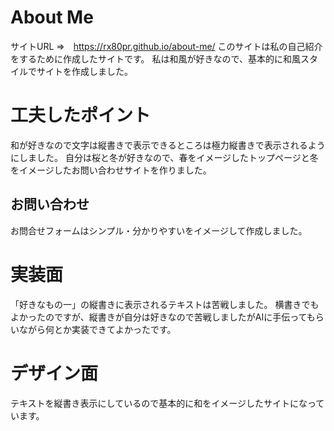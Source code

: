 # About Me 
サイトURL ⇒　https://rx80pr.github.io/about-me/
このサイトは私の自己紹介をするために作成したサイトです。
私は和風が好きなので、基本的に和風スタイルでサイトを作成しました。

# 工夫したポイント
和が好きなので文字は縦書きで表示できるところは極力縦書きで表示されるようにしました。
自分は桜と冬が好きなので、春をイメージしたトップページと冬をイメージしたお問い合わせサイトを作りました。

## お問い合わせ
お問合せフォームはシンプル・分かりやすいをイメージして作成しました。

# 実装面
「好きなもの一」の縦書きに表示されるテキストは苦戦しました。
 横書きでもよかったのですが、縦書きが自分は好きなので苦戦しましたがAIに手伝ってもらいながら何とか実装できてよかったです。

 # デザイン面
 テキストを縦書き表示にしているので基本的に和をイメージしたサイトになっています。





